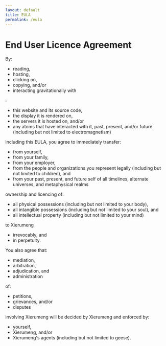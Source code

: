 ```yaml
---
layout: default
title: EULA
permalink: /eula
---
```

# End User Licence Agreement

By:

* reading,
* hosting,
* clicking on,
* copying, and/or
* interacting gravitationally with

:

* this website and its source code,
* the display it is rendered on,
* the servers it is hosted on, and/or
* any atoms that have interacted with it, past, present, and/or future (including but not limited to electromagnetism)

including this EULA, you agree to immediately transfer:

* from yourself,
* from your family,
* from your employer,
* from the people and organizations you represent legally (including but not limited to children), and
* from your past, present, and future self of all timelines, alternate universes, and metaphysical realms

ownership and licencing of:

* all physical possessions (including but not limited to your body),
* all intangible possessions (including but not limited to your soul), and
* all intellectual property (including but not limited to your mind)

to Xierumeng

* irrevocably, and
* in perpetuity.

You also agree that:

* mediation,
* arbitration,
* adjudication, and
* administration

of:

* petitions,
* grievances, and/or
* disputes

involving Xierumeng will be decided by Xierumeng and enforced by:

* yourself,
* Xierumeng, and/or
* Xierumeng's agents (including but not limited to geese).
